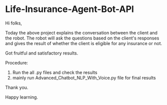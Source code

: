 # Life-Insurance-Agent-Bot-API

Hi folks,

Today the above project explains the conversation between the client and the robot. The robot will ask the questions based on the client's responses and gives the result of whether the client is eligible for any insurance or not.

Got fruitful and satisfactory results.

Procedure:
1. Run the all .py files and check the results
2. mainly run Advanced_Chatbot_NLP_With_Voice.py file for final results

Thank you. 

Happy learning.
